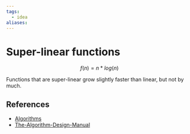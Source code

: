 ```yaml
---
tags:
  - idea
aliases:
---
```


# Super-linear functions

$$f(n)=n*log(n)$$

Functions that are super-linear grow slightly faster than linear, but not by much.

## References

- [Algorithms](Algorithms.md)
- [The-Algorithm-Design-Manual](The-Algorithm-Design-Manual.md)
